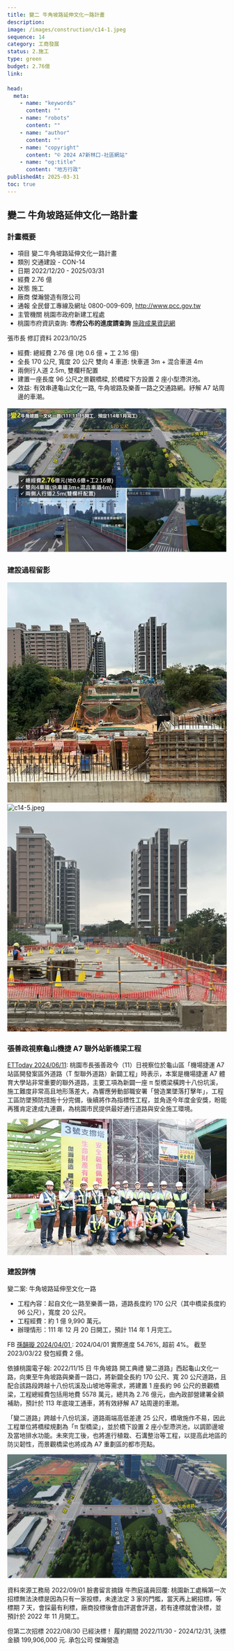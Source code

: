```yaml
---
title: 變二 牛角坡路延伸文化一路計畫
description:
image: /images/construction/c14-1.jpeg
sequence: 14
category: 工商發展
status: 2.施工
type: green
budget: 2.76億
link:

head:
  meta:
    - name: "keywords"
      content: ""
    - name: "robots"
      content: ""
    - name: "author"
      content: ""
    - name: "copyright"
      content: "© 2024 A7新林口-社區網站"
    - name: "og:title"
      content: "地方行政"
publishedAt: 2025-03-31
toc: true
---
```


## 變二 牛角坡路延伸文化一路計畫

### 計畫概要

- 項目 變二牛角坡路延伸文化一路計畫
- 類別 交通建設 - CON-14
- 日期 2022/12/20 - 2025/03/31
- 經費 2.76 億
- 狀態 施工
- 廠商 傑瀚營造有限公司
- 通報 全民督工專線及網址 0800-009-609, http://www.pcc.gov.tw
- 主管機關 桃園市政府新建工程處
- 桃園市府資訊查詢: **市府公布的進度請查詢** <a href="https://reiso.tycg.gov.tw/governance-progress/12?id=f78eae7a-5f91-469a-9de0-b0de8f79ccd1">施政成果資訊網</a>

張市長 修訂資料 2023/10/25

- 經費: 總經費 2.76 億 (地 0.6 億 + 工 2.16 億)
- 全長 170 公尺, 寬度 20 公尺 雙向 4 車道: 快車道 3m + 混合車道 4m
- 兩側行人道 2.5m, 雙欄杆配置
- 建置一座長度 96 公尺之景觀橋樑, 於橋樑下方設置 2 座小型滯洪池。
- 效益: 有效串連龜山文化一路, 牛角坡路及樂善一路之交通路網。紓解 A7 站周邊的車潮。

![c14-1.jpeg](/images/construction/c14-1.jpeg)

### 建設過程留影

![c14-1.jpeg](/images/construction/c14-4.jpeg)
![c14-5.jpeg](/images/construction/c14-5.jpeg)
![c14-8.jpeg](/images/construction/c14-8.jpeg)

### 張善政視察龜山機捷 A7 聯外站新橋梁工程

<a href="https://www.ettoday.net/news/20240611/2756211.htm#ixzz8ctTp35lF">ETToday 2024/06/11</a>:
桃園市長張善政今（11）日視察位於龜山區「機場捷運 A7 站區開發案區外道路（T 型聯外道路）新闢工程」時表示，本案是機場捷運 A7 體育大學站非常重要的聯外道路，主要工項為新闢一座 π 型橋梁橫跨十八份坑溪，施工難度非常高且地形落差大，為響應勞動部職安署「營造業墜落打擊年」，工程工區防墜預防措施十分完備，後續將作為指標性工程，並角逐今年度金安獎，盼能再獲肯定達成九連霸，為桃園市民提供最好通行道路與安全施工環境。

![c14-3.jpeg](/images/construction/c14-3.jpeg)

### 建設詳情

變二案: 牛角坡路延伸至文化一路

- 工程內容：起自文化一路至樂善一路，道路長度約 170 公尺（其中橋梁長度約 96 公尺），寬度 20 公尺。
- 工程經費：約 1 億 9,990 萬元。
- 辦理情形：111 年 12 月 20 日開工，預計 114 年 1 月完工。

FB <a href="https://www.facebook.com/sun0976315743/posts/pfbid0u8pD1z5ui7oFYY5C6Tpu6rDm12FzAHVuT4uAfEgT3dQ4bhaFGqv7fU3uqT8RyN22l">孫韻璇 2024/04/01 </a>: 2024/04/01 實際進度 54.76%, 超前 4%。 截至 2023/03/22 發包經費 2 億。

依據桃園電子報: 2022/11/15 日 牛角坡路 開工典禮
變二道路」西起龜山文化一路，向東至牛角坡路與樂善一路口，將新闢全長約 170 公尺、寬 20 公尺道路，且配合該路段跨越十八份坑溪及山坡地等需求，將建置 1 座長約 96 公尺的景觀橋梁，工程總經費包括用地費 5578 萬元，總共為 2.76 億元，由內政部營建署全額補助，預計於 113 年底竣工通車，將有效紓解 A7 站周邊的車潮。

「變二道路」跨越十八份坑溪，道路兩端高低差達 25 公尺，橋墩施作不易，因此工程單位將橋樑規劃為「π 型橋梁」，並於橋下設置 2 座小型滯洪池，以調節邊坡及當地排水功能。未來完工後，也將進行植栽、石溝整治等工程，以提高此地區的防災韌性，而景觀橋梁也將成為 A7 重劃區的都市亮點。

![c14-2.jpeg](/images/construction/c14-2.jpeg)

資料來源工務局
2022/09/01 臉書留言摘錄 牛煦庭議員回覆: 桃園新工處稱第一次招標無法決標是因為只有一家投標，未達法定 3 家的門檻，當天再上網招標，等標期 7 天，會採最有利標，廠商投標後會由評選會評選，若有達標就會決標，並預計於 2022 年 11 月開工。

但第二次招標 2022/08/30 已經決標！ 履約期間 2022/11/30 - 2024/12/31, 決標金額 199,906,000 元. 承包公司 傑瀚營造
